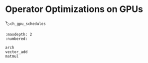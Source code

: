 # Operator Optimizations on GPUs
:label:`ch_gpu_schedules`

```toc
:maxdepth: 2
:numbered:

arch
vector_add
matmul
```
